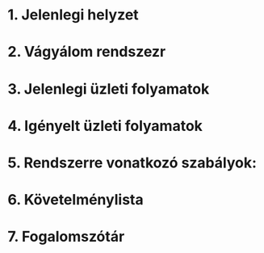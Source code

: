 # 1. Jelenlegi helyzet
# 2. Vágyálom rendszezr
# 3. Jelenlegi üzleti folyamatok
# 4. Igényelt üzleti folyamatok
# 5. Rendszerre vonatkozó szabályok:
# 6. Követelménylista
# 7. Fogalomszótár
